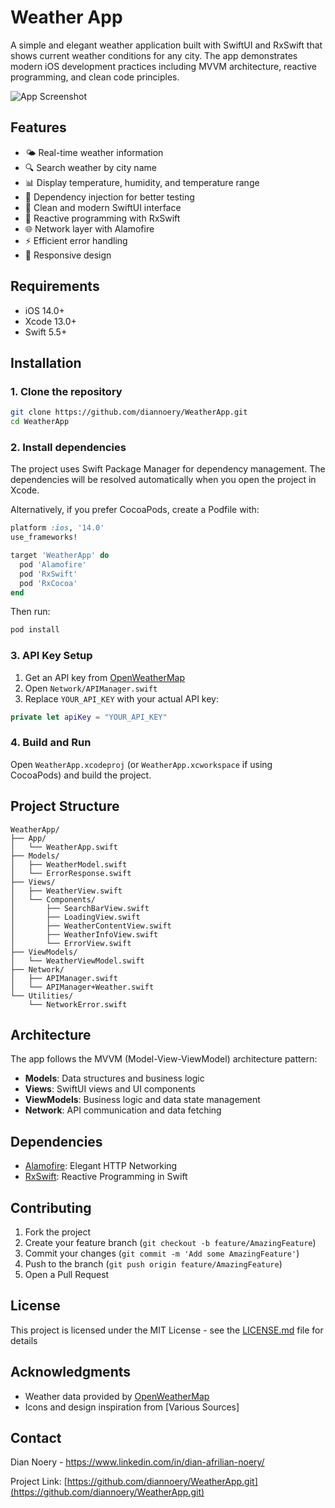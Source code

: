 # Weather App

A simple and elegant weather application built with SwiftUI and RxSwift that shows current weather conditions for any city. The app demonstrates modern iOS development practices including MVVM architecture, reactive programming, and clean code principles.

![App Screenshot](/api/placeholder/400/320)

## Features

- 🌤 Real-time weather information
- 🔍 Search weather by city name
- 📊 Display temperature, humidity, and temperature range
- 💉 Dependency injection for better testing
- 🎨 Clean and modern SwiftUI interface
- 🔄 Reactive programming with RxSwift
- 🌐 Network layer with Alamofire
- ⚡️ Efficient error handling
- 📱 Responsive design

## Requirements

- iOS 14.0+
- Xcode 13.0+
- Swift 5.5+

## Installation

### 1. Clone the repository

```bash
git clone https://github.com/diannoery/WeatherApp.git
cd WeatherApp
```

### 2. Install dependencies

The project uses Swift Package Manager for dependency management. The dependencies will be resolved automatically when you open the project in Xcode.

Alternatively, if you prefer CocoaPods, create a Podfile with:

```ruby
platform :ios, '14.0'
use_frameworks!

target 'WeatherApp' do
  pod 'Alamofire'
  pod 'RxSwift'
  pod 'RxCocoa'
end
```

Then run:

```bash
pod install
```

### 3. API Key Setup

1. Get an API key from [OpenWeatherMap](https://openweathermap.org/api)
2. Open `Network/APIManager.swift`
3. Replace `YOUR_API_KEY` with your actual API key:

```swift
private let apiKey = "YOUR_API_KEY"
```

### 4. Build and Run

Open `WeatherApp.xcodeproj` (or `WeatherApp.xcworkspace` if using CocoaPods) and build the project.

## Project Structure

```
WeatherApp/
├── App/
│   └── WeatherApp.swift
├── Models/
│   ├── WeatherModel.swift
│   └── ErrorResponse.swift
├── Views/
│   ├── WeatherView.swift
│   └── Components/
│       ├── SearchBarView.swift
│       ├── LoadingView.swift
│       ├── WeatherContentView.swift
│       ├── WeatherInfoView.swift
│       └── ErrorView.swift
├── ViewModels/
│   └── WeatherViewModel.swift
├── Network/
│   ├── APIManager.swift
│   └── APIManager+Weather.swift
└── Utilities/
    └── NetworkError.swift
```

## Architecture

The app follows the MVVM (Model-View-ViewModel) architecture pattern:

- **Models**: Data structures and business logic
- **Views**: SwiftUI views and UI components
- **ViewModels**: Business logic and data state management
- **Network**: API communication and data fetching

## Dependencies

- [Alamofire](https://github.com/Alamofire/Alamofire): Elegant HTTP Networking
- [RxSwift](https://github.com/ReactiveX/RxSwift): Reactive Programming in Swift

## Contributing

1. Fork the project
2. Create your feature branch (`git checkout -b feature/AmazingFeature`)
3. Commit your changes (`git commit -m 'Add some AmazingFeature'`)
4. Push to the branch (`git push origin feature/AmazingFeature`)
5. Open a Pull Request

## License

This project is licensed under the MIT License - see the [LICENSE.md](LICENSE.md) file for details

## Acknowledgments

- Weather data provided by [OpenWeatherMap](https://openweathermap.org)
- Icons and design inspiration from [Various Sources]

## Contact

Dian Noery - https://www.linkedin.com/in/dian-afrilian-noery/

Project Link: [https://github.com/diannoery/WeatherApp.git](https://github.com/diannoery/WeatherApp.git)
